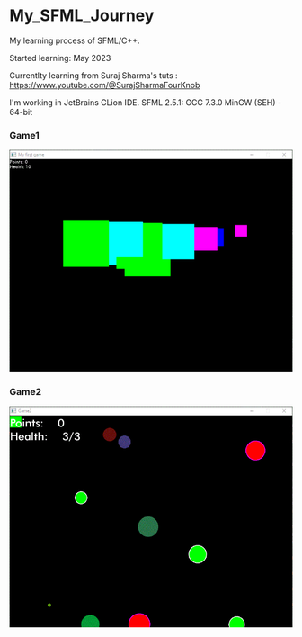 # My_SFML_Journey
My learning process of SFML/C++.

Started learning: May 2023

Currentlty learning from Suraj Sharma's tuts : https://www.youtube.com/@SurajSharmaFourKnob

I'm working in JetBrains CLion IDE.
SFML 2.5.1: GCC 7.3.0 MinGW (SEH) - 64-bit

### Game1
![](CreatingWindow/Game1.gif)
### Game2
![](Game2/Game2.gif)
